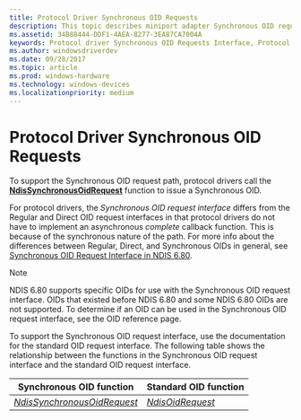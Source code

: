 ```yaml
---
title: Protocol Driver Synchronous OID Requests
description: This topic describes miniport adapter Synchronous OID requests
ms.assetid: 34B88444-DDF1-4AEA-8277-3EA87CA7004A
keywords: Protocol driver Synchronous OID Requests Interface, Protocol driverSynchronous OID call, Protocol driverWDK Synchronous OIDs, Protocol driverSynchronous OID request
ms.author: windowsdriverdev
ms.date: 09/28/2017
ms.topic: article
ms.prod: windows-hardware
ms.technology: windows-devices
ms.localizationpriority: medium
---
```


# Protocol Driver Synchronous OID Requests

To support the Synchronous OID request path, protocol drivers call the [**NdisSynchronousOidRequest**](https://msdn.microsoft.com/library/windows/hardware/BF539DDA-59ED-4010-88BC-3C7D8DC475EF) function to issue a Synchronous OID.

For protocol drivers, the *Synchronous OID request interface* differs from the Regular and Direct OID request interfaces in that protocol drivers do not have to implement an asynchronous *complete* callback function. This is because of the synchronous nature of the path. For more info about the differences between Regular, Direct, and Synchronous OIDs in general, see [Synchronous OID Request Interface in NDIS 6.80](synchronous-oid-request-interface-in-ndis-6-80.md).

> [!NOTE]
> NDIS 6.80 supports specific OIDs for use with the Synchronous OID request interface. OIDs that existed before NDIS 6.80 and some NDIS 6.80 OIDs are not supported. To determine if an OID can be used in the Synchronous OID request interface, see the OID reference page.

To support the Synchronous OID request interface, use the documentation for the standard OID request interface. The following table shows the relationship between the functions in the Synchronous OID request interface and the standard OID request interface.

| Synchronous OID function | Standard OID function |
| --- | --- |
| [*NdisSynchronousOidRequest*](https://msdn.microsoft.com/library/windows/hardware/BF539DDA-59ED-4010-88BC-3C7D8DC475EF) | [*NdisOidRequest*](https://msdn.microsoft.com/library/windows/hardware/ff563710) |

